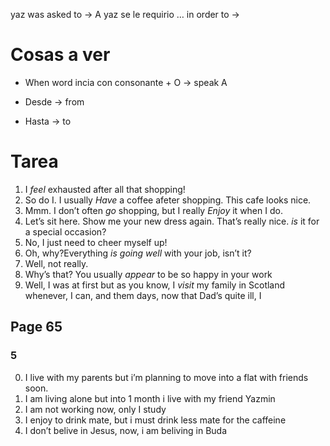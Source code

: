 yaz was asked to → A yaz se le requirio …
in order to →
# Cosas a ver

- When word incia con consonante + O → speak A


- Desde → from
- Hasta → to


# Tarea

1. I *feel* exhausted after all that shopping!
2. So do I. I usually *Have* a coffee afeter shopping. This cafe looks nice.
3. Mmm. I don’t often *go* shopping, but I really *Enjoy* it when I do.
4. Let’s sit here. Show me your new dress again. That’s really nice. *is* it for a special occasion?
5. No, I just need to cheer myself up!
6. Oh, why?Everything *is going well* with your job, isn’t it?
7. Well, not really.
8. Why’s that? You usually *appear* to be so happy in your work
9. Well, I was at first but as you know, I *visit* my family in Scotland whenever, I can, and them days, now that Dad’s quite ill, I 


## Page 65
### 5
0. I live with my parents but i’m planning to move into a flat with friends soon.
1. I am living alone but into 1 month i live with my friend Yazmin
2. I am not working now, only I study
3. I enjoy to drink mate, but i must drink less mate for the caffeine
4. I don’t belive in Jesus, now, i am beliving in Buda